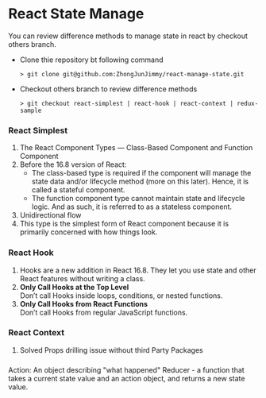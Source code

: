 # React State Manage
You can review difference methods to manage state in react by checkout others branch.


- Clone thie repository bt following command
  
  `> git clone git@github.com:ZhongJunJimmy/react-manage-state.git`
- Checkout others branch to review difference methods 

  `> git checkout react-simplest | react-hook | react-context | redux-sample`


### React Simplest
1. The React Component Types — Class-Based Component and Function Component
2. Before the 16.8 version of React:
	- The class-based type is required if the component will manage the state data and/or lifecycle method (more on this later). Hence, it is called a stateful component.
	- The function component type cannot maintain state and lifecycle logic. And as such, it is referred to as a stateless component.
3. Unidirectional flow
4. This type is the simplest form of React component because it is primarily concerned with how things look.

### React Hook
1. Hooks are a new addition in React 16.8. They let you use state and other React features without writing a class.
2. **Only Call Hooks at the Top Level**  
Don’t call Hooks inside loops, conditions, or nested functions.
3. **Only Call Hooks from React Functions**  
Don’t call Hooks from regular JavaScript functions.  

### React Context
1. Solved Props drilling issue without third Party Packages

### 
Action: An object describing "what happened"
Reducer - a function that takes a current state value and an action object, and returns a new state value.



